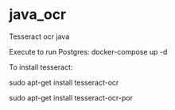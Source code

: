 # java_ocr
Tesseract ocr java

Execute to run Postgres: docker-compose up -d

To install tesseract:

sudo apt-get install tesseract-ocr

sudo apt-get install tesseract-ocr-por

